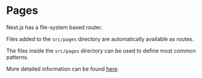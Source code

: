 # Pages

Next.js has a file-system based router.

Files added to the `src/pages` directory are automatically available as routes.

The files inside the `src/pages` directory can be used to define most common patterns.

More detailed information can be found [here](https://nextjs.org/docs/routing/introduction).
